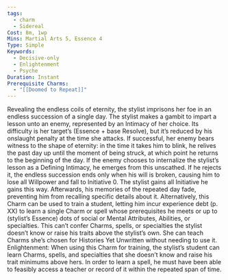 ```yaml
---
tags:
  - charm
  - Sidereal
Cost: 8m, 1wp
Mins: Martial Arts 5, Essence 4
Type: Simple
Keywords:
  - Decisive-only
  - Enlightenment
  - Psyche
Duration: Instant
Prerequisite Charms:
  - "[[Doomed to Repeat]]"
---
```

Revealing the endless coils of eternity, the stylist imprisons her foe in an endless succession of a single day. The stylist makes a gambit to impart a lesson unto an enemy, represented by an Intimacy of her choice. Its difficulty is her target’s (Essence + base Resolve), but it’s reduced by his onslaught penalty at the time she attacks. If successful, her enemy bears witness to the shape of eternity: in the time it takes him to blink, he relives the past day up until the moment of being struck, at which point he returns to the beginning of the day. If the enemy chooses to internalize the stylist’s lesson as a Defining Intimacy, he emerges from this unscathed. If he rejects it, the endless succession ends only when his will is broken, causing him to lose all Willpower and fall to Initiative 0. The stylist gains all Initiative he gains this way. Afterwards, his memories of the repeated day fade, preventing him from recalling specific details about it. Alternatively, this Charm can be used to train a student, letting him incur experience debt (p. XX) to learn a single Charm or spell whose prerequisites he meets or up to (stylist’s Essence) dots of social or Mental Attributes, Abilities, or specialties. This can’t confer Charms, spells, or specialties the stylist doesn’t know or raise his traits above the stylist’s own. She can teach Charms she’s chosen for Histories Yet Unwritten without needing to use it. Enlightenment: When using this Charm for training, the stylist’s student can learn Charms, spells, and specialties that she doesn’t know and raise his trait minimums above hers. In order to learn a spell, he must have been able to feasibly access a teacher or record of it within the repeated span of time.